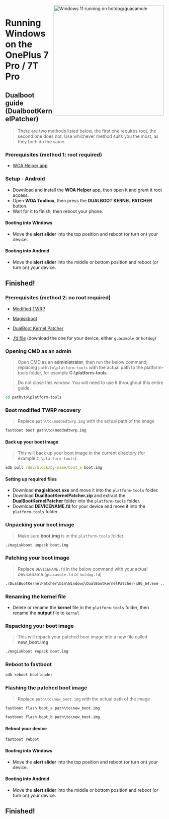 <img align="right" src="https://github.com/n00b69/woa-op7/blob/main/op7.png" width="350" alt="Windows 11 running on hotdog/guacamole">

# Running Windows on the OnePlus 7 Pro / 7T Pro

## Dualboot guide (DualbootKernelPatcher)
> There are two methods listed below, the first one requires root, the second one does not. Use whichever method suits you the most, as they both do the same.

### Prerequisites (method 1: root required)
- [WOA Helper app](https://github.com/n00b69/woa-helper/releases/tag/APK)

### Setup - Android
- Download and install the **WOA Helper** app, then open it and grant it root access.
- Open **WOA Toolbox**, then press the **DUALBOOT KERNEL PATCHER** button.
- Wait for it to finish, then reboot your phone.

#### Booting into Windows
- Move the **alert slider** into the top position and reboot (or turn on) your device.

#### Booting into Android
- Move the **alert slider** into the middle or bottom position and reboot (or turn on) your device.

## Finished!


### Prerequisites (method 2: no root required)
- [Modified TWRP](https://github.com/n00b69/woa-op7/releases/download/Files/moddedtwrp.img)

- [Magiskboot](https://github.com/n00b69/woa-op7/releases/download/DBKP/magiskboot.exe)

- [DualBoot Kernel Patcher](https://github.com/n00b69/woa-op7/releases/download/DBKP/DualBootKernelPatcher.zip)

- [.fd file](https://github.com/n00b69/woa-op7/releases/DBKP) (download the one for your device, either `guacamole` or `hotdog`)

### Opening CMD as an admin
> Open CMD as an **administrator**, then run the below command, replacing `path\to\platform-tools` with the actual path to the platform-tools folder, for example **C:\platform-tools**.
>
> Do not close this window. You will need to use it throughout this entire guide.
```cmd
cd path\to\platform-tools
```

### Boot modified TWRP recovery
> Replace `path\to\moddedtwrp.img` with the actual path of the image
```cmd
fastboot boot path\to\moddedtwrp.img
```

#### Back up your boot image
> This will back up your boot image in the current directory (for example `C:\platform-tools`).
```cmd
adb pull /dev/block/by-name/boot_a boot.img
```

#### Setting up required files
- Download **magiskboot.exe** and move it into the `platform-tools` folder.
- Download **DualBootKernelPatcher.zip** and extract the **DualBootKernelPatcher** folder into the `platform-tools` folder.
- Download **DEVICENAME.fd** for your device and move it into the `platform-tools` folder.

### Unpacking your boot image
> Make sure **boot.img** is in the `platform-tools` folder.
```cmd
./magiskboot unpack boot.img
```

### Patching your boot image
> Replace `DEVICENAME.fd` in the below command with your actual devicename (`guacamole.fd` or `hotdog.fd`)
```cmd
./DualBootKernelPatcher\bin\Windows\DualBootKernelPatcher-x86_64.exe ./kernel ./DEVICENAME.fd ./output ./DualBootKernelPatcher\Config\DualBoot.Sm8150.cfg ./DualBootKernelPatcher\ShellCode\ShellCode.Hotdog.bin
```

### Renaming the kernel file
- Delete or rename the **kernel** file in the `platform-tools` folder, then rename the **output** file to `kernel`

### Repacking your boot image
> This will repack your patched boot image into a new file called **new_boot.img**
```cmd
./magiskboot repack boot.img
```

### Reboot to fastboot
```cmd
adb reboot bootloader
```

### Flashing the patched boot image
> Replace `path\to\new_boot.img` with the actual path of the image
```cmd
fastboot flash boot_a path\to\new_boot.img
```
```cmd
fastboot flash boot_b path\to\new_boot.img
```

#### Reboot your device
```cmd
fastboot reboot
```

#### Booting into Windows
- Move the **alert slider** into the top position and reboot (or turn on) your device.

#### Booting into Android
- Move the **alert slider** into the middle or bottom position and reboot (or turn on) your device.

## Finished!

















